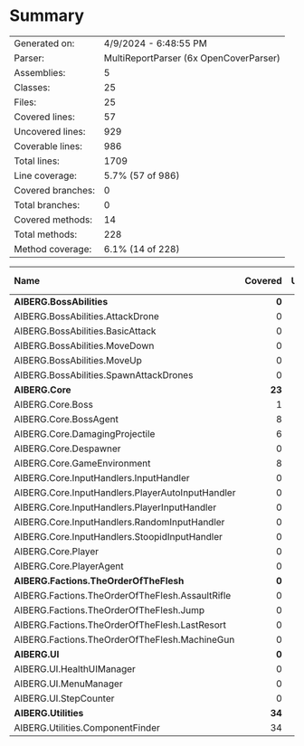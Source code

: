 ﻿# Summary
|||
|:---|:---|
| Generated on: | 4/9/2024 - 6:48:55 PM |
| Parser: | MultiReportParser (6x OpenCoverParser) |
| Assemblies: | 5 |
| Classes: | 25 |
| Files: | 25 |
| Covered lines: | 57 |
| Uncovered lines: | 929 |
| Coverable lines: | 986 |
| Total lines: | 1709 |
| Line coverage: | 5.7% (57 of 986) |
| Covered branches: | 0 |
| Total branches: | 0 |
| Covered methods: | 14 |
| Total methods: | 228 |
| Method coverage: | 6.1% (14 of 228) |

|**Name**|**Covered**|**Uncovered**|**Coverable**|**Total**|**Line coverage**|**Covered**|**Total**|**Branch coverage**|**Covered**|**Total**|**Method coverage**|
|:---|---:|---:|---:|---:|---:|---:|---:|---:|---:|---:|---:|
|**AIBERG.BossAbilities**|**0**|**213**|**213**|**373**|**0%**|**0**|**0**|****|**0**|**70**|**0%**|
|AIBERG.BossAbilities.AttackDrone|0|44|44|87|0%|0|0||0|23|0%|
|AIBERG.BossAbilities.BasicAttack|0|40|40|70|0%|0|0||0|12|0%|
|AIBERG.BossAbilities.MoveDown|0|26|26|51|0%|0|0||0|9|0%|
|AIBERG.BossAbilities.MoveUp|0|26|26|51|0%|0|0||0|9|0%|
|AIBERG.BossAbilities.SpawnAttackDrones|0|77|77|114|0%|0|0||0|17|0%|
|**AIBERG.Core**|**23**|**505**|**528**|**899**|**4.3%**|**0**|**0**|****|**10**|**98**|**10.2%**|
|AIBERG.Core.Boss|1|52|53|93|1.8%|0|0||1|23|4.3%|
|AIBERG.Core.BossAgent|8|52|60|90|13.3%|0|0||1|8|12.5%|
|AIBERG.Core.DamagingProjectile|6|15|21|42|28.5%|0|0||2|5|40%|
|AIBERG.Core.Despawner|0|11|11|21|0%|0|0||0|3|0%|
|AIBERG.Core.GameEnvironment|8|43|51|81|15.6%|0|0||6|23|26%|
|AIBERG.Core.InputHandlers.InputHandler|0|8|8|24|0%|0|0||0|8|0%|
|AIBERG.Core.InputHandlers.PlayerAutoInputHandler|0|166|166|283|0%|0|0||0|4|0%|
|AIBERG.Core.InputHandlers.PlayerInputHandler|0|6|6|12|0%|0|0||0|1|0%|
|AIBERG.Core.InputHandlers.RandomInputHandler|0|6|6|12|0%|0|0||0|1|0%|
|AIBERG.Core.InputHandlers.StoopidInputHandler|0|20|20|38|0%|0|0||0|2|0%|
|AIBERG.Core.Player|0|53|53|101|0%|0|0||0|12|0%|
|AIBERG.Core.PlayerAgent|0|73|73|102|0%|0|0||0|8|0%|
|**AIBERG.Factions.TheOrderOfTheFlesh**|**0**|**180**|**180**|**298**|**0%**|**0**|**0**|****|**0**|**50**|**0%**|
|AIBERG.Factions.TheOrderOfTheFlesh.AssaultRifle|0|45|45|79|0%|0|0||0|13|0%|
|AIBERG.Factions.TheOrderOfTheFlesh.Jump|0|22|22|45|0%|0|0||0|9|0%|
|AIBERG.Factions.TheOrderOfTheFlesh.LastResort|0|56|56|88|0%|0|0||0|14|0%|
|AIBERG.Factions.TheOrderOfTheFlesh.MachineGun|0|57|57|86|0%|0|0||0|14|0%|
|**AIBERG.UI**|**0**|**15**|**15**|**47**|**0%**|**0**|**0**|****|**0**|**5**|**0%**|
|AIBERG.UI.HealthUIManager|0|6|6|18|0%|0|0||0|2|0%|
|AIBERG.UI.MenuManager|0|6|6|15|0%|0|0||0|2|0%|
|AIBERG.UI.StepCounter|0|3|3|14|0%|0|0||0|1|0%|
|**AIBERG.Utilities**|**34**|**16**|**50**|**92**|**68%**|**0**|**0**|****|**4**|**5**|**80%**|
|AIBERG.Utilities.ComponentFinder|34|16|50|92|68%|0|0||4|5|80%|
